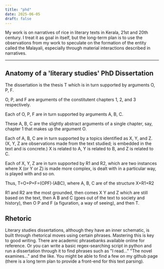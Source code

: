 ```yaml
---
title: "phd"
date: 2025-06-05
draft: false
---
```


My work is on narratives of rice in literary texts in Kerala, 21st and 20th century. I treat it as goal in itself, but the long-term plan is to use the observations from my work to speculate on the formation of the entity called the Malayali, especially through material interactions described in narratives.

---

## Anatomy of a 'literary studies' PhD Dissertation

The dissertation is the thesis T which is in turn supported by arguments O, P, F.

O, P, and F are arguments of the constitutent chapters 1, 2, and 3 respectively.

Each of O, P, F are in turn supported by arguments A, B, C.

These A, B, C are the slightly abstract arguments of a single chapter, say, chapter 1 that makes up the argument O.

Each of A, B, C are in turn supported by a topics identified as X, Y, and Z. (X, Y, Z are observations made from the text studied; is embedded in the text and is concrete.) X is related to A, Y is related to B, and Z is related to C.

Each of X, Y, Z are in turn supported by R1 and R2, which are two instances where X (or Y or Z) is made more complex, is dealt with in a particular way, is played with and so on.

Thus, T=O+P+F=(OPF)·(ABC), where A, B, C are of the structure X+R1+R2

R1 and R2 are the most grounded, then comes X Y and Z which are still based on the text, then A B and C (goes out of the text to society and history), then O P and F (a figuration, a way of seeing), and then T.

## Rhetoric

Literary studies dissertations, although they have an inner schematic, is built through rhetorical moves using certain phrases. Mastering this is key to good writing. There are academic phrasebanks available online for reference. Or you can write a basic regex-searching script in python and run a dissertation through it to find phrases such as "I read..." "The novel examines..." and the like. You might be able to find a few on my github page (there is a long term plan to provide a front-end for this text parsing).
